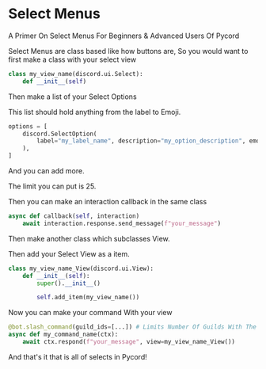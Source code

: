 # Select Menus
A Primer On Select Menus For Beginners & Advanced Users Of Pycord

Select Menus are class based like how buttons are, So you would want to first make a class with your select view
```py
class my_view_name(discord.ui.Select):
    def __init__(self)
```

Then make a list of your Select Options

This list should hold anything from the label to Emoji.
```py
options = [
    discord.SelectOption(
        label="my_label_name", description="my_option_description", emoji="your_emoji"
    ),
]
```
And you can add more.

The limit you can put is 25.

Then you can make an interaction callback in the same class

```py
async def callback(self, interaction)
    await interaction.response.send_message(f"your_message")
```

Then make another class which subclasses View.

Then add your Select View as a item.
```py
class my_view_name_View(discord.ui.View):
    def __init__(self):
        super().__init__()

        self.add_item(my_view_name())
```

Now you can make your command With your view

```py
@bot.slash_command(guild_ids=[...]) # Limits Number Of Guilds With The Command
async def my_command_name(ctx):
    await ctx.respond(f"your_message", view=my_view_name_View())
```

And that's it that is all of selects in Pycord!
